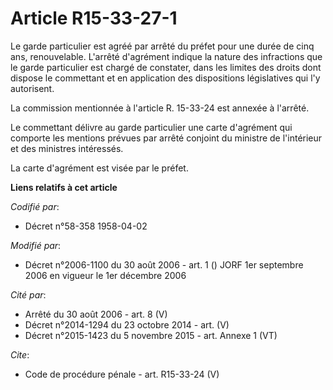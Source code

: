 # Article R15-33-27-1

Le garde particulier est agréé par arrêté du préfet pour une durée de cinq ans, renouvelable. L'arrêté d'agrément indique la
nature des infractions que le garde particulier est chargé de constater, dans les limites des droits dont dispose le
commettant et en application des dispositions législatives qui l'y autorisent. 

La commission mentionnée à l'article R. 15-33-24 est annexée à l'arrêté. 

Le commettant délivre au garde particulier une carte d'agrément qui comporte les mentions prévues par arrêté conjoint du
ministre de l'intérieur et des ministres intéressés. 

La carte d'agrément est visée par le préfet.

**Liens relatifs à cet article**

_Codifié par_:

  - Décret n°58-358 1958-04-02

_Modifié par_:

  - Décret n°2006-1100 du 30 août 2006 - art. 1 () JORF 1er septembre 2006 en vigueur le 1er décembre 2006

_Cité par_:

  - Arrêté du 30 août 2006 - art. 8 (V)
  - Décret n°2014-1294 du 23 octobre 2014 - art. (V)
  - Décret n°2015-1423 du 5 novembre 2015 - art. Annexe 1 (VT)

_Cite_:

  - Code de procédure pénale - art. R15-33-24 (V)
